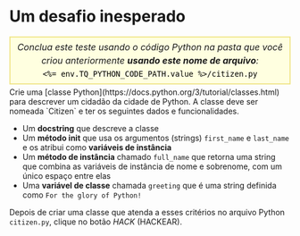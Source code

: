 # Um desafio inesperado

<style>
.py-script-info {
  font-size: 16px;
  text-align: center;
  background-color: #FFFFE0;
  border: 2px solid #F0E68C;
  padding: 5px;
  line-height: 1.5em;
  margin: 5px 0;
  font-style: italic;
}

.py-script-info span {
  font-style: normal;
  color: #000;
}
</style>
<div class="py-script-info">
  Conclua este teste usando o código Python na pasta que você criou anteriormente <b>usando este nome de arquivo</b>:
  <br/>
  <code><span><%= env.TQ_PYTHON_CODE_PATH.value %>/citizen.py</span></code>
</div>
Crie uma [classe Python](https://docs.python.org/3/tutorial/classes.html) para descrever um cidadão da cidade de Python. A classe deve ser nomeada `Citizen` e ter os seguintes dados e funcionalidades.

* Um __docstring__ que descreve a classe
* Um __método init__ que usa os argumentos (strings) `first_name` e `last_name` e os atribui como __variáveis de instância__
* Um __método de instância__ chamado `full_name` que retorna uma string que combina as variáveis de instância de nome e sobrenome, com um único espaço entre elas
* Uma __variável de classe__ chamada `greeting` que é uma string definida como `For the glory of Python!`

Depois de criar uma classe que atenda a esses critérios no arquivo Python `citizen.py`, clique no botão *HACK* (HACKEAR).